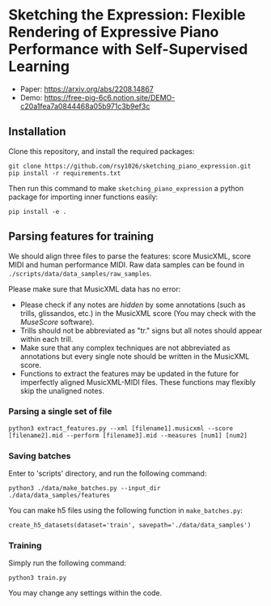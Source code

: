 # Sketching the Expression: Flexible Rendering of Expressive Piano Performance with Self-Supervised Learning
* Paper: https://arxiv.org/abs/2208.14867
* Demo: https://free-pig-6c6.notion.site/DEMO-c20a1fea7a0844468a05b971c3b9ef3c


## Installation

Clone this repository, and install the required packages: 

```
git clone https://github.com/rsy1026/sketching_piano_expression.git
pip install -r requirements.txt
```

Then run this command to make `sketching_piano_expression` a python package for importing inner functions easily:

```
pip install -e .
```

## Parsing features for training
We should align three files to parse the features: score MusicXML, score MIDI and human performance MIDI. Raw data samples can be found in `./scripts/data/data_samples/raw_samples`.

Please make sure that MusicXML data has no error: 
* Please check if any notes are *hidden* by some annotations (such as trills, glissandos, etc.) in the MusicXML score (You may check with the *MuseScore* software).
* Trills should not be abbreviated as "tr." signs but all notes should appear within each trill.
* Make sure that any complex techniques are not abbreviated as annotations but every single note should be written in the MusicXML score.
* Functions to extract the features may be updated in the future for imperfectly aligned MusicXML-MIDI files. These functions may flexibly skip the unaligned notes.


### Parsing a single set of file

```
python3 extract_features.py --xml [filename1].musicxml --score [filename2].mid --perform [filename3].mid --measures [num1] [num2]
```

### Saving batches

Enter to 'scripts' directory, and run the following command:

```
python3 ./data/make_batches.py --input_dir ./data/data_samples/features
```

You can make h5 files using the following function in `make_batches.py`:

```
create_h5_datasets(dataset='train', savepath='./data/data_samples')
```

### Training 

Simply run the following command:

```
python3 train.py
```

You may change any settings within the code.
